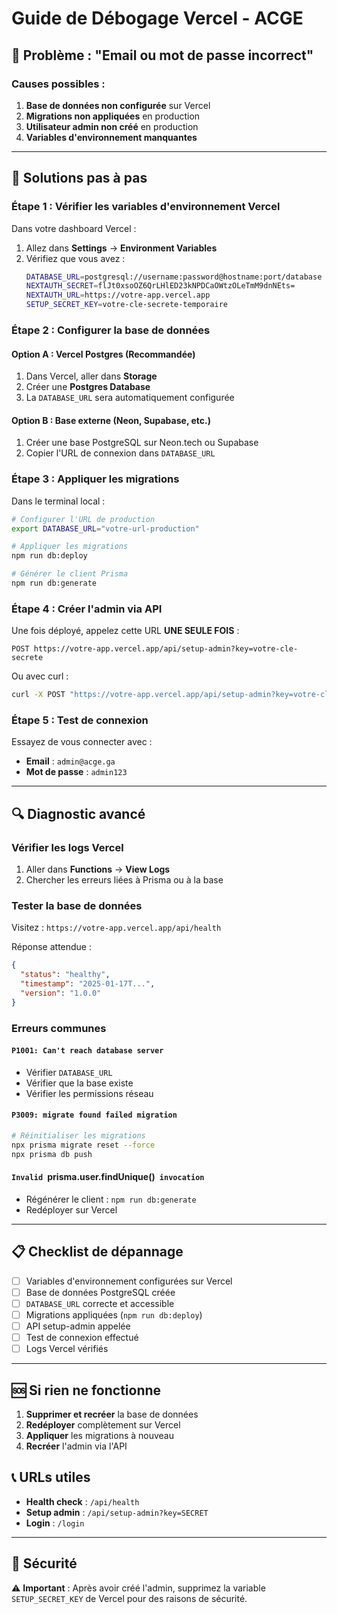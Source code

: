 # Guide de Débogage Vercel - ACGE

## 🚨 Problème : "Email ou mot de passe incorrect"

### Causes possibles :
1. **Base de données non configurée** sur Vercel
2. **Migrations non appliquées** en production
3. **Utilisateur admin non créé** en production
4. **Variables d'environnement manquantes**

---

## 🔧 Solutions pas à pas

### Étape 1 : Vérifier les variables d'environnement Vercel

Dans votre dashboard Vercel :
1. Allez dans **Settings** → **Environment Variables**
2. Vérifiez que vous avez :
   ```bash
   DATABASE_URL=postgresql://username:password@hostname:port/database
   NEXTAUTH_SECRET=flJt0xsoOZ6QrLHlED23kNPDCaOWtzOLeTmM9dnNEts=
   NEXTAUTH_URL=https://votre-app.vercel.app
   SETUP_SECRET_KEY=votre-cle-secrete-temporaire
   ```

### Étape 2 : Configurer la base de données

#### Option A : Vercel Postgres (Recommandée)
1. Dans Vercel, aller dans **Storage**
2. Créer une **Postgres Database**
3. La `DATABASE_URL` sera automatiquement configurée

#### Option B : Base externe (Neon, Supabase, etc.)
1. Créer une base PostgreSQL sur Neon.tech ou Supabase
2. Copier l'URL de connexion dans `DATABASE_URL`

### Étape 3 : Appliquer les migrations

Dans le terminal local :
```bash
# Configurer l'URL de production
export DATABASE_URL="votre-url-production"

# Appliquer les migrations
npm run db:deploy

# Générer le client Prisma
npm run db:generate
```

### Étape 4 : Créer l'admin via API

Une fois déployé, appelez cette URL **UNE SEULE FOIS** :
```
POST https://votre-app.vercel.app/api/setup-admin?key=votre-cle-secrete
```

Ou avec curl :
```bash
curl -X POST "https://votre-app.vercel.app/api/setup-admin?key=votre-cle-secrete"
```

### Étape 5 : Test de connexion

Essayez de vous connecter avec :
- **Email** : `admin@acge.ga`
- **Mot de passe** : `admin123`

---

## 🔍 Diagnostic avancé

### Vérifier les logs Vercel
1. Aller dans **Functions** → **View Logs**
2. Chercher les erreurs liées à Prisma ou à la base

### Tester la base de données
Visitez : `https://votre-app.vercel.app/api/health`

Réponse attendue :
```json
{
  "status": "healthy",
  "timestamp": "2025-01-17T...",
  "version": "1.0.0"
}
```

### Erreurs communes

#### `P1001: Can't reach database server`
- Vérifier `DATABASE_URL`
- Vérifier que la base existe
- Vérifier les permissions réseau

#### `P3009: migrate found failed migration`
```bash
# Réinitialiser les migrations
npx prisma migrate reset --force
npx prisma db push
```

#### `Invalid `prisma.user.findUnique()` invocation`
- Régénérer le client : `npm run db:generate`
- Redéployer sur Vercel

---

## 📋 Checklist de dépannage

- [ ] Variables d'environnement configurées sur Vercel
- [ ] Base de données PostgreSQL créée
- [ ] `DATABASE_URL` correcte et accessible
- [ ] Migrations appliquées (`npm run db:deploy`)
- [ ] API setup-admin appelée
- [ ] Test de connexion effectué
- [ ] Logs Vercel vérifiés

---

## 🆘 Si rien ne fonctionne

1. **Supprimer et recréer** la base de données
2. **Redéployer** complètement sur Vercel
3. **Appliquer** les migrations à nouveau
4. **Recréer** l'admin via l'API

## 📞 URLs utiles

- **Health check** : `/api/health`
- **Setup admin** : `/api/setup-admin?key=SECRET`
- **Login** : `/login`

---

## 🔐 Sécurité

⚠️ **Important** : Après avoir créé l'admin, supprimez la variable `SETUP_SECRET_KEY` de Vercel pour des raisons de sécurité.
